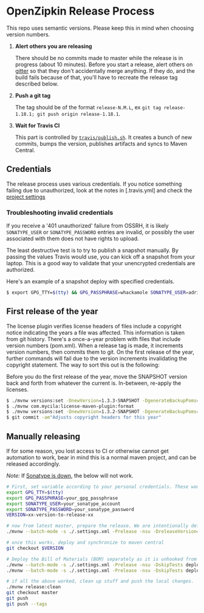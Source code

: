 # OpenZipkin Release Process

This repo uses semantic versions. Please keep this in mind when choosing version numbers.

1. **Alert others you are releasing**

   There should be no commits made to master while the release is in progress (about 10 minutes). Before you start
   a release, alert others on [gitter](https://gitter.im/openzipkin/zipkin) so that they don't accidentally merge
   anything. If they do, and the build fails because of that, you'll have to recreate the release tag described below.

1. **Push a git tag**

   The tag should be of the format `release-N.M.L`, ex `git tag release-1.18.1; git push origin release-1.18.1`.

1. **Wait for Travis CI**

   This part is controlled by [`travis/publish.sh`](travis/publish.sh). It creates a bunch of new commits, bumps
   the version, publishes artifacts and syncs to Maven Central.

## Credentials

The release process uses various credentials. If you notice something failing due to unauthorized,
look at the notes in [.travis.yml] and check the [project settings](https://travis-ci.org/github/openzipkin/zipkin/settings)

### Troubleshooting invalid credentials

If you receive a '401 unauthorized' failure from OSSRH, it is likely
`SONATYPE_USER` or `SONATYPE_PASSWORD` entries are invalid, or possibly the
user associated with them does not have rights to upload.

The least destructive test is to try to publish a snapshot manually. By passing
the values Travis would use, you can kick off a snapshot from your laptop. This
is a good way to validate that your unencrypted credentials are authorized.

Here's an example of a snapshot deploy with specified credentials.
```bash
$ export GPG_TTY=$(tty) && GPG_PASSPHRASE=whackamole SONATYPE_USER=adrianmole SONATYPE_PASSWORD=ed6f20bde9123bbb2312b221 TRAVIS_PULL_REQUEST=false TRAVIS_TAG= TRAVIS_BRANCH=master travis/publish.sh
```

## First release of the year

The license plugin verifies license headers of files include a copyright notice indicating the years a file was affected.
This information is taken from git history. There's a once-a-year problem with files that include version numbers (pom.xml).
When a release tag is made, it increments version numbers, then commits them to git. On the first release of the year,
further commands will fail due to the version increments invalidating the copyright statement. The way to sort this out is
the following:

Before you do the first release of the year, move the SNAPSHOT version back and forth from whatever the current is.
In-between, re-apply the licenses.
```bash
$ ./mvnw versions:set -DnewVersion=1.3.3-SNAPSHOT -DgenerateBackupPoms=false
$ ./mvnw com.mycila:license-maven-plugin:format
$ ./mvnw versions:set -DnewVersion=1.3.2-SNAPSHOT -DgenerateBackupPoms=false
$ git commit -am"Adjusts copyright headers for this year"
```

## Manually releasing

If for some reason, you lost access to CI or otherwise cannot get automation to work, bear in mind
this is a normal maven project, and can be released accordingly.

*Note:* If [Sonatype is down](https://status.sonatype.com/), the below will not work.

```bash
# First, set variable according to your personal credentials. These would normally be decrypted from .travis.yml
export GPG_TTY=$(tty)
export GPG_PASSPHRASE=your_gpg_passphrase
export SONATYPE_USER=your_sonatype_account
export SONATYPE_PASSWORD=your_sonatype_password
VERSION=xx-version-to-release-xx

# now from latest master, prepare the release. We are intentionally deferring pushing commits
./mvnw --batch-mode -s ./.settings.xml -Prelease -nsu -DreleaseVersion=$VERSION -Darguments="-DskipTests -Dlicense.skip=true" release:prepare  -DpushChanges=false

# once this works, deploy and synchronize to maven central
git checkout $VERSION

# Deploy the Bill of Materials (BOM) separately as it is unhooked from the main project intentionally
./mvnw --batch-mode -s ./.settings.xml -Prelease -nsu -DskipTests deploy -pl -:zipkin-reporter-bom
./mvnw --batch-mode -s ./.settings.xml -Prelease -nsu -DskipTests deploy -f bom/pom.xml

# if all the above worked, clean up stuff and push the local changes.
./mvnw release:clean
git checkout master
git push
git push --tags
```

